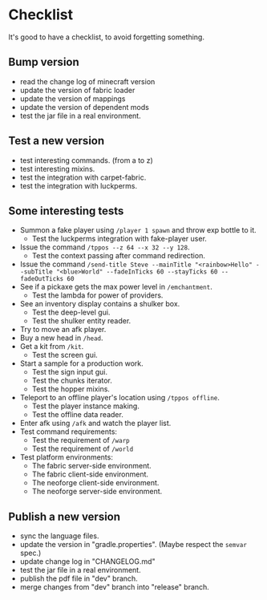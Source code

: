 # Checklist

It's good to have a checklist, to avoid forgetting something.

## Bump version
- read the change log of minecraft version
- update the version of fabric loader
- update the version of mappings
- update the version of dependent mods
- test the jar file in a real environment.

## Test a new version
- test interesting commands. (from a to z)
- test interesting mixins.
- test the integration with carpet-fabric.
- test the integration with luckperms.

## Some interesting tests
- Summon a fake player using `/player 1 spawn` and throw exp bottle to it. 
  - Test the luckperms integration with fake-player user.
- Issue the command `/tppos --z 64 --x 32 --y 128`.
  - Test the context passing after command redirection.
- Issue the command `/send-title Steve --mainTitle "<rainbow>Hello" --subTitle "<blue>World"
--fadeInTicks 60 --stayTicks 60 --fadeOutTicks 60`
- See if a pickaxe gets the max power level in `/emchantment`.
  - Test the lambda for power of providers.
- See an inventory display contains a shulker box.
  - Test the deep-level gui.
  - Test the shulker entity reader. 
- Try to move an afk player.
- Buy a new head in `/head`.
- Get a kit from `/kit`.
  - Test the screen gui.
- Start a sample for a production work.
  - Test the sign input gui.
  - Test the chunks iterator.
  - Test the hopper mixins.
- Teleport to an offline player's location using `/tppos offline`.
  - Test the player instance making.
  - Test the offline data reader.
- Enter afk using `/afk` and watch the player list.
- Test command requirements:
  - Test the requirement of `/warp`
  - Test the requirement of `/world`
- Test platform environments:
  - The fabric server-side environment.
  - The fabric client-side environment.
  - The neoforge client-side environment.
  - The neoforge server-side environment.
 
## Publish a new version
- sync the language files.
- update the version in "gradle.properties". (Maybe respect the `semvar` spec.)
- update change log in "CHANGELOG.md"
- test the jar file in a real environment.
- publish the pdf file in "dev" branch.
- merge changes from "dev" branch into "release" branch.

